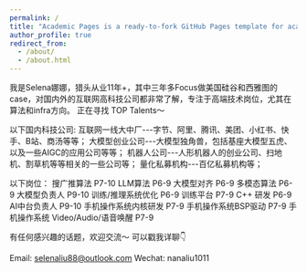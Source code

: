 ```yaml
---
permalink: /
title: "Academic Pages is a ready-to-fork GitHub Pages template for academic personal websites"
author_profile: true
redirect_from: 
  - /about/
  - /about.html
---
```

我是Selena娜娜，猎头从业11年+，其中三年多Focus做美国硅谷和西雅图的case，对国内外的互联网高科技公司都非常了解，专注于高端技术岗位，尤其在算法和infra方向。
正在寻找 TOP Talents～ 

以下国内科技公司: 
互联网一线大中厂---字节、阿里、腾讯、美团、小红书、快手、B站、商汤等等；
大模型创业公司---大模型独角兽，包括基座大模型五虎、以及一些AIGC的应用公司等等；
机器人公司---人形机器人的创业公司、扫地机、割草机等等相关的一些公司等；
量化私募机构---百亿私募机构等；

以下岗位：
搜广推算法 P7-10
LLM算法 P6-9
大模型对齐 P6-9
多模态算法  P6-9
大模型负责人 P9-10
训练/推理系统优化  P6-9
训练平台     P7-9
C++ 研发     P6-9
AI中台负责人  P9-10
手机操作系统内核研发 P7-9
手机操作系统BSP驱动  P7-9
手机操作系统 Video/Audio/语音唤醒 P7-9

有任何感兴趣的话题，欢迎交流～ 可以戳我详聊👇

Email: selenaliu88@outlook.com
Wechat: nanaliu1011


